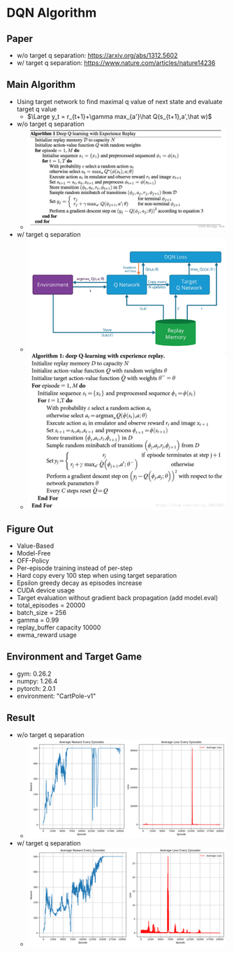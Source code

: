 # DQN Algorithm
## Paper
* w/o target q separation: https://arxiv.org/abs/1312.5602
* w/ target q separation: https://www.nature.com/articles/nature14236
## Main Algorithm
* Using target network to find maximal q value of next state and evaluate target q value 
  * $\Large y_t = r_{t+1}+\gamma max_{a'}\hat Q(s_{t+1},a',\hat w)$
* w/o target q separation
  * ![DQN-noTarget-Algorithm](DQN-no-target.jpeg)
* w/ target q separation
  * ![DQN-architecture](DQNarchitecture.png)
  * ![DQN-Algorithm](DQN-algorithm.png)
## Figure Out
* Value-Based
* Model-Free
* OFF-Policy
* Per-episode training instead of per-step
* Hard copy every 100 step when using target separation
* Epsilon greedy decay as episodes increase
* CUDA device usage
* Target evaluation without gradient back propagation (add model.eval)
* total_episodes = 20000
* batch_size = 256
* gamma      = 0.99
* replay_buffer capacity 10000
* ewma_reward usage
## Environment and Target Game
* gym: 0.26.2
* numpy: 1.26.4 
* pytorch: 2.0.1 
* environment: "CartPole-v1"
## Result
* w/o target q separation
  * ![DQN w/o target sep](DQN_plot-whole.png)
* w/ target q separation
  * ![DQN w/ target sep](DQN_Target_plot-whole.png)
